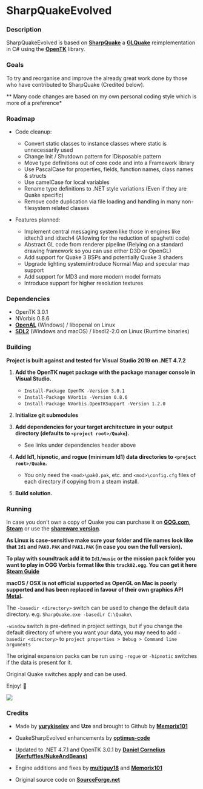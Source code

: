 # SharpQuakeEvolved

### Description 

SharpQuakeEvolved is based on **[SharpQuake](https://memorix101.itch.io/sharpquake)** a **[GLQuake](https://github.com/dpteam/GLQuake3D)** reimplementation in C# using the **[OpenTK](https://github.com/opentk/opentk)** library.

### Goals

To try and reorganise and improve the already great work done by those who have contributed to SharpQuake (Credited below).

** Many code changes are based on my own personal coding style which is more of a preference*

### Roadmap
- Code cleanup:
	* Convert static classes to instance classes where static is unnecessarily used
	* Change Init / Shutdown pattern for IDisposable pattern
	* Move type definitions out of core code and into a Framework library
	* Use PascalCase for properties, fields, function names, class names & structs
	* Use camelCase for local variables
	* Rename type definitions to .NET style variations (Even if they are Quake specific)
	* Remove code duplication via file loading and handling in many non-filesystem related classes
	
- Features planned:
	* Implement central messaging system like those in engines like idtech3 and idtech4 (Allowing for the reduction of spaghetti code)
	* Abstract GL code from renderer pipeline (Relying on a standard drawing framework so you can use either D3D or OpenGL)
	* Add support for Quake 3 BSPs and potentially Quake 3 shaders
	* Upgrade lighting system/introduce Normal Map and specular map support
	* Add support for MD3 and more modern model formats
	* Introduce support for higher resolution textures

### Dependencies
* OpenTK 3.0.1
* NVorbis 0.8.6
* **[OpenAL](https://www.openal.org/downloads/)** (Windows) / libopenal on Linux
* **[SDL2](https://www.libsdl.org/download-2.0.php)** (Windows and macOS) / libsdl2-2.0 on Linux (Runtime binaries)
  
### Building

**Project is built against and tested for Visual Studio 2019 on .NET 4.7.2**

1) **Add the OpenTK nuget package with the package manager console in Visual Studio.**
    - `Install-Package OpenTK -Version 3.0.1`
    - `Install-Package NVorbis -Version 0.8.6`
    - `Install-Package NVorbis.OpenTKSupport -Version 1.2.0`

2) **Initialize git submodules**

3) **Add dependencies for your target architecture in your output directory (defaults to `<project root>/Quake`).**
    - See links under dependencies header above
4) **Add ld1, hipnotic, and rogue (minimum ld1) data directories to `<project root>/Quake`.**
    - You only need the `<mod>\pak0.pak`, etc. and `<mod>\config.cfg` files of each directory if copying from a steam install.

5) **Build solution.**

### Running

In case you don't own a copy of Quake you can purchase it on **[GOG.com](https://www.gog.com/game/quake_the_offering)**, **[Steam](https://store.steampowered.com/app/2310/QUAKE/)** or use the **[shareware version](https://community.pcgamingwiki.com/files/file/411-quake-shareware-pak/)**.

**As Linux is case-sensitive make sure your folder and file names look like that `Id1` and `PAK0.PAK` and `PAK1.PAK` (in case you own the full version).**

**To play with soundtrack add it to `Id1/music` or the mission pack folder you want to play in OGG Vorbis format like this `track02.ogg`. You can get it here** **[Steam Guide](https://steamcommunity.com/sharedfiles/filedetails/?id=119489135)**

**macOS / OSX is not official supported as OpenGL on Mac is poorly supported and has been replaced in favour of their own graphics API [Metal](https://en.wikipedia.org/wiki/Metal_(API)).**

The `-basedir <directory>` switch can be used to change the default data directory. e.g. `SharpQuake.exe -basedir C:\Quake\`

`-window` switch is pre-defined in project settings, but if you change the default directory of where you want your data, you may need to add `-basedir <directory>` to `project properties > Debug > Command line arguments` 

The original expansion packs can be run using `-rogue` or `-hipnotic` switches if the data is present for it.

Original Quake switches apply and can be used.

Enjoy! 🙂

![](https://user-images.githubusercontent.com/1466920/56814073-a068e200-683e-11e9-8e90-b75ca617d9ce.png)

### Credits
* Made by **[yurykiselev](https://sourceforge.net/u/yurykiselev/profile/)** and **Uze** and brought to Github by **[Memorix101](https://github.com/Memorix101)**

* QuakeSharpEvolved enhancements by **[optimus-code](https://github.com/optimus-code)**

* Updated to .NET 4.7.1 and OpenTK 3.0.1 by **[Daniel Cornelius (Kerfuffles/NukeAndBeans)](https://github.com/Kerfuffles)**

* Engine additions and fixes by **[multiguy18](https://github.com/multiguy18)** and **[Memorix101](https://github.com/Memorix101)**

* Original source code on **[SourceForge.net](https://sourceforge.net/projects/sharpquake/)**
